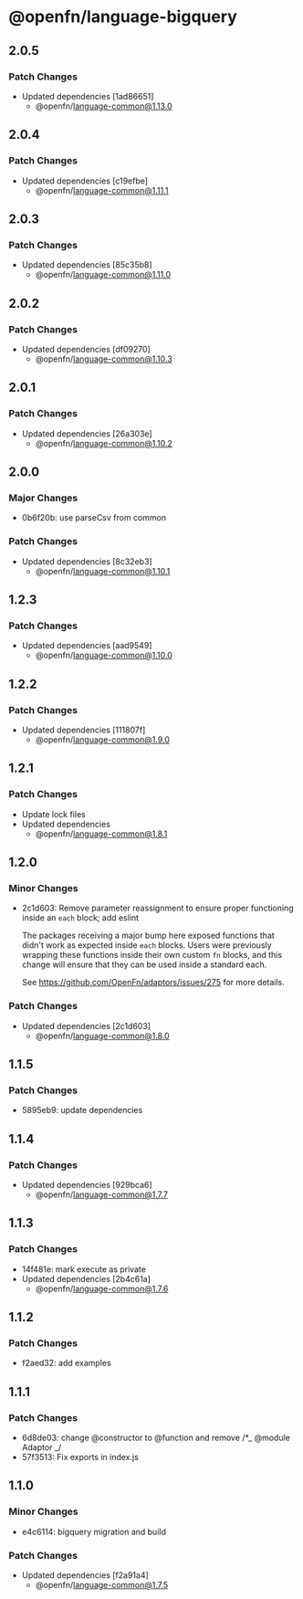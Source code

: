 # @openfn/language-bigquery

## 2.0.5

### Patch Changes

- Updated dependencies [1ad86651]
  - @openfn/language-common@1.13.0

## 2.0.4

### Patch Changes

- Updated dependencies [c19efbe]
  - @openfn/language-common@1.11.1

## 2.0.3

### Patch Changes

- Updated dependencies [85c35b8]
  - @openfn/language-common@1.11.0

## 2.0.2

### Patch Changes

- Updated dependencies [df09270]
  - @openfn/language-common@1.10.3

## 2.0.1

### Patch Changes

- Updated dependencies [26a303e]
  - @openfn/language-common@1.10.2

## 2.0.0

### Major Changes

- 0b6f20b: use parseCsv from common

### Patch Changes

- Updated dependencies [8c32eb3]
  - @openfn/language-common@1.10.1

## 1.2.3

### Patch Changes

- Updated dependencies [aad9549]
  - @openfn/language-common@1.10.0

## 1.2.2

### Patch Changes

- Updated dependencies [111807f]
  - @openfn/language-common@1.9.0

## 1.2.1

### Patch Changes

- Update lock files
- Updated dependencies
  - @openfn/language-common@1.8.1

## 1.2.0

### Minor Changes

- 2c1d603: Remove parameter reassignment to ensure proper functioning inside an
  `each` block; add eslint

  The packages receiving a major bump here exposed functions that didn't work as
  expected inside `each` blocks. Users were previously wrapping these functions
  inside their own custom `fn` blocks, and this change will ensure that they can
  be used inside a standard each.

  See https://github.com/OpenFn/adaptors/issues/275 for more details.

### Patch Changes

- Updated dependencies [2c1d603]
  - @openfn/language-common@1.8.0

## 1.1.5

### Patch Changes

- 5895eb9: update dependencies

## 1.1.4

### Patch Changes

- Updated dependencies [929bca6]
  - @openfn/language-common@1.7.7

## 1.1.3

### Patch Changes

- 14f481e: mark execute as private
- Updated dependencies [2b4c61a]
  - @openfn/language-common@1.7.6

## 1.1.2

### Patch Changes

- f2aed32: add examples

## 1.1.1

### Patch Changes

- 6d8de03: change @constructor to @function and remove /\*_ @module Adaptor _/
- 57f3513: Fix exports in index.js

## 1.1.0

### Minor Changes

- e4c6114: bigquery migration and build

### Patch Changes

- Updated dependencies [f2a91a4]
  - @openfn/language-common@1.7.5
